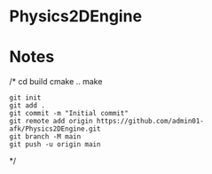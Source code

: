 # Physics2DEngine

# Notes
/*
    cd build
    cmake ..
    make

    git init
    git add .
    git commit -m "Initial commit"
    git remote add origin https://github.com/admin01-afk/Physics2DEngine.git
    git branch -M main
    git push -u origin main
*/